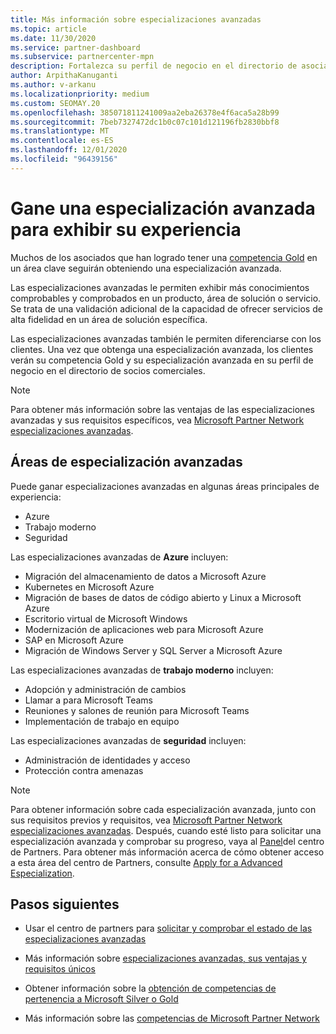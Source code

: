 ```yaml
---
title: Más información sobre especializaciones avanzadas
ms.topic: article
ms.date: 11/30/2020
ms.service: partner-dashboard
ms.subservice: partnercenter-mpn
description: Fortalezca su perfil de negocio en el directorio de asociados de Microsoft. Obtenga información sobre las especializaciones avanzadas que puede alcanzar junto con sus competencias Gold y Silver existentes.
author: ArpithaKanuganti
ms.author: v-arkanu
ms.localizationpriority: medium
ms.custom: SEOMAY.20
ms.openlocfilehash: 385071811241009aa2eba26378e4f6aca5a28b99
ms.sourcegitcommit: 7beb7327472dc1b0c07c101d121196fb2830bbf8
ms.translationtype: MT
ms.contentlocale: es-ES
ms.lasthandoff: 12/01/2020
ms.locfileid: "96439156"
---
```

# <a name="earn-an-advanced-specialization-to-showcase-your-expertise"></a>Gane una especialización avanzada para exhibir su experiencia

Muchos de los asociados que han logrado tener una [competencia Gold](learn-about-competencies.md) en un área clave seguirán obteniendo una especialización avanzada.

Las especializaciones avanzadas le permiten exhibir más conocimientos comprobables y comprobados en un producto, área de solución o servicio. Se trata de una validación adicional de la capacidad de ofrecer servicios de alta fidelidad en un área de solución específica.

Las especializaciones avanzadas también le permiten diferenciarse con los clientes. Una vez que obtenga una especialización avanzada, los clientes verán su competencia Gold y su especialización avanzada en su perfil de negocio en el directorio de socios comerciales.

> [!NOTE]
> Para obtener más información sobre las ventajas de las especializaciones avanzadas y sus requisitos específicos, vea [Microsoft Partner Network especializaciones avanzadas](https://partner.microsoft.com/membership/advanced-specialization).

## <a name="advanced-specialization-areas"></a>Áreas de especialización avanzadas

Puede ganar especializaciones avanzadas en algunas áreas principales de experiencia:

- Azure
- Trabajo moderno
- Seguridad

Las especializaciones avanzadas de **Azure** incluyen:

- Migración del almacenamiento de datos a Microsoft Azure
- Kubernetes en Microsoft Azure
- Migración de bases de datos de código abierto y Linux a Microsoft Azure
- Escritorio virtual de Microsoft Windows
- Modernización de aplicaciones web para Microsoft Azure
- SAP en Microsoft Azure
- Migración de Windows Server y SQL Server a Microsoft Azure

Las especializaciones avanzadas de **trabajo moderno** incluyen:

- Adopción y administración de cambios
- Llamar a para Microsoft Teams
- Reuniones y salones de reunión para Microsoft Teams
- Implementación de trabajo en equipo

Las especializaciones avanzadas de **seguridad** incluyen:

- Administración de identidades y acceso
- Protección contra amenazas

> [!NOTE]
> Para obtener información sobre cada especialización avanzada, junto con sus requisitos previos y requisitos, vea [Microsoft Partner Network especializaciones avanzadas](https://partner.microsoft.com/membership/advanced-specialization). Después, cuando esté listo para solicitar una especialización avanzada y comprobar su progreso, vaya al [Panel](https://partner.microsoft.com/dashboard)del centro de Partners. Para obtener más información acerca de cómo obtener acceso a esta área del centro de Partners, consulte [Apply for a Advanced Especialization](advanced-specializations-apply.md).

## <a name="next-steps"></a>Pasos siguientes

- Usar el centro de partners para [solicitar y comprobar el estado de las especializaciones avanzadas](advanced-specializations-apply.md)

- Más información sobre [especializaciones avanzadas, sus ventajas y requisitos únicos](https://partner.microsoft.com/membership/advanced-specialization)

- Obtener información sobre la [obtención de competencias de pertenencia a Microsoft Silver o Gold](learn-about-competencies.md)

- Más información sobre las [competencias de Microsoft Partner Network](https://partner.microsoft.com/membership/competencies)
